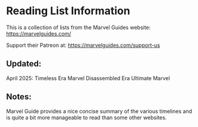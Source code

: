 # Reading List Information
This is a collection of lists from the Marvel Guides website:
https://marvelguides.com/

Support their Patreon at: 
https://marvelguides.com/support-us

## Updated:
April 2025:
    Timeless Era
    Marvel Disassembled Era
    Ultimate Marvel

## Notes:
Marvel Guide provides a nice concise summary of the various timelines and is quite a bit more manageable to read than some other websites.
